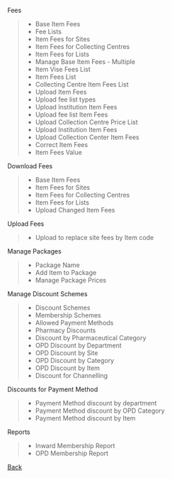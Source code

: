 Fees
> * Base Item Fees
> * Fee Lists
> * Item Fees for Sites
> * Item Fees for Collecting Centres
> * Item Fees for Lists
> * Manage Base Item Fees - Multiple
> * Item Vise Fees List
> * Item Fees List
> * Collecting Centre Item Fees List
> * Upload Item Fees
> * Upload fee list types
> * Upload Institution Item Fees
> * Upload fee list Item Fees
> * Upload Collection Centre Price List
> * Upload Institution Item Fees
> * Upload Collection Center Item Fees
> * Correct Item Fees
> * Item Fees Value

Download Fees
> * Base Item Fees
> * Item Fees for Sites
> * Item Fees for Collecting Centres
> * Item Fees for Lists
> * Upload Changed Item Fees

Upload Fees
> * Upload to replace site fees by Item code

Manage Packages
> * Package Name
> * Add Item to Package
> * Manage Package Prices

Manage Discount Schemes
> * Discount Schemes
> * Membership Schemes
> * Allowed Payment Methods
> * Pharmacy Discounts
> * Discount by Pharmaceutical Category
> * OPD Discount by Department
> * OPD Discount by Site
> * OPD Discount by Category
> * OPD Discount by Item
> * Discount for Channelling

Discounts for Payment Method
> * Payment Method discount by department
> * Payment Method discount by OPD Category
> * Payment Method discount by Item

Reports
> * Inward Membership Report
> * OPD Membership Report

[Back](https://github.com/hmislk/hmis/wiki/User-Manual)